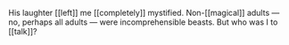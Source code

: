 His laughter [[left]] me [[completely]] mystified. Non-[[magical]] adults — no, perhaps all adults — were incomprehensible beasts. But who was I to [[talk]]?